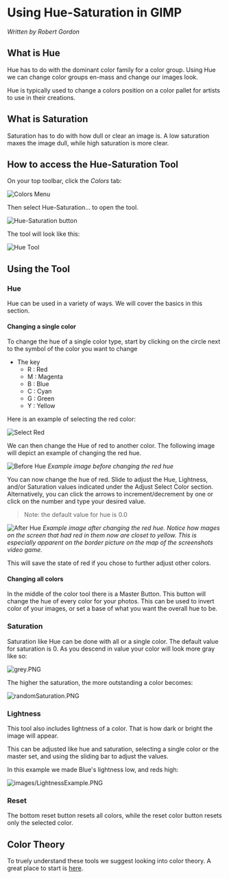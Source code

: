 # Using Hue-Saturation in GIMP 

*Written by Robert Gordon*

## What is Hue 

Hue has to do with the dominant color family for a color group. Using Hue we can change color groups en-mass and change our images look. 

Hue is typically used to change a colors position on a color pallet for artists to use in their creations. 

## What is Saturation 

Saturation has to do with how dull or clear an image is. A low saturation maxes the image dull, while high saturation is more clear.

## How to access the Hue-Saturation Tool

On your top toolbar, click the *Colors* tab:

![Colors Menu](../images/colorButton.png)

Then select Hue-Saturation... to open the tool.

![Hue-Saturation button](../images/hue-saturation-button.JPG)

The tool will look like this:

![Hue Tool](../images/Hue-Tool.JPG)

## Using the Tool 

### Hue
Hue can be used in a variety of ways. We will cover the basics in this section.

#### Changing a single color
To change the hue of a single color type, start by clicking on the circle next to the symbol of the color you want to change 
* The key 
    - R : Red
    - M : Magenta 
    - B : Blue
    - C : Cyan 
    - G : Green 
    - Y : Yellow 

Here is an example of selecting the red color:

![Select Red](../images/selectRed.PNG)

We can then change the Hue of red to another color. The following image will depict an example of changing the red hue.

![Before Hue](../images/beforeHue.PNG)
*Example image before changing the red hue*

You can now change the hue of red. Slide to adjust the Hue, Lightness, and/or Saturation values indicated under the Adjust Select Color section. Alternatively, you can click the arrows to increment/decrement by one or click on the number and type your desired value. 

> Note: the default value for hue is 0.0

![After Hue](../images/afterHue.PNG)
*Example image after changing the red hue. Notice how  mages on the screen that had red in them now are closet to yellow. This is especially apparent on the border picture on the map of the screenshots video game.* 

This will save the state of red if you chose to further adjust other colors.

#### Changing all colors 

In the middle of the color tool there is a Master Button. This button will change the hue of every color for your photos. This can be used to invert color of your images, or set a base of what you want the overall hue to be. 

### Saturation    

Saturation like Hue can be done with all or a single color. 
The default value for saturation is 0. As you descend in value your color will look more gray like so:

![grey.PNG](../images/grey.PNG)

The higher the saturation, the more outstanding a color becomes:

![randomSaturation.PNG](../images/randomSaturation.PNG)

### Lightness

This tool also includes lightness of a color.
That is how dark or bright the image will appear. 

This can be adjusted like hue and saturation, selecting a single color or the master set, and using the sliding bar to adjust the values. 

In this example we made Blue's lightness low, and reds high:

![images/LightnessExample.PNG](../images/LightnessExample.PNG)

### Reset

The bottom reset button resets all colors, while the reset color button resets only the selected color.

## Color Theory

To truely understand these tools we suggest looking into color theory. A great place to start is [here](https://en.wikipedia.org/wiki/Color_theory).
